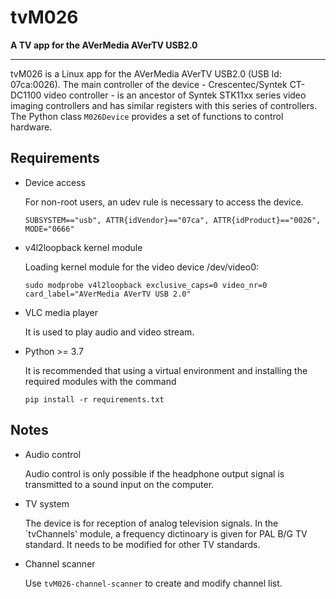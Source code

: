 # tvM026
**A TV app for the AVerMedia AVerTV USB2.0**

---

tvM026 is a Linux app for the AVerMedia AVerTV USB2.0 (USB Id: 07ca:0026). The main controller of the device - Crescentec/Syntek CT-DC1100 video controller - is an ancestor of Syntek STK11xx series video imaging controllers and has similar registers with this series of controllers. 
The Python class `M026Device` provides a set of functions to control hardware.


## Requirements

- Device access
    
    For non-root users, an udev rule is necessary to access the device.

    `SUBSYSTEM=="usb", ATTR{idVendor}=="07ca", ATTR{idProduct}=="0026", MODE="0666"`

- v4l2loopback kernel module

    Loading kernel module for the video device /dev/video0:
    
    `sudo modprobe v4l2loopback exclusive_caps=0 video_nr=0 card_label="AVerMedia AVerTV USB 2.0"`

- VLC media player
    
    It is used to play audio and video stream. 
    
- Python >= 3.7
   
    It is recommended that using a virtual environment and installing the required modules with the command
   
    `pip install -r requirements.txt`

## Notes

- Audio control

    Audio control is only possible if the headphone output signal is transmitted to a sound input on the computer.
    
- TV system 

    The device is for reception of analog television signals. In the `tvChannels' module, a frequency dictinoary is given for PAL B/G TV standard.
    It needs to be modified for other TV standards.

- Channel scanner

    Use `tvM026-channel-scanner` to create and modify channel list.

